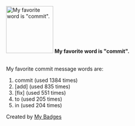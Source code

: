 <img src="https://github.com/my-badges/my-badges/blob/master/src/all-badges/favorite-word/favorite-word.png?raw=true" alt="My favorite word is &quot;commit&quot;." title="My favorite word is &quot;commit&quot;." width="128">
<strong>My favorite word is &quot;commit&quot;.</strong>
<br><br>

My favorite commit message words are:

1. commit (used 1384 times)
2. [add] (used 835 times)
3. [fix] (used 551 times)
4. to (used 205 times)
5. in (used 204 times)


Created by <a href="https://github.com/my-badges/my-badges">My Badges</a>